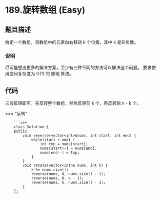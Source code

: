 # 189.旋转数组 (Easy)

## 题目描述

给定一个数组，将数组中的元素向右移动 k 个位置，其中 k 是非负数。

### 说明

尽可能想出更多的解决方案，至少有三种不同的方法可以解决这个问题。
要求使用空间复杂度为 O(1) 的 原地 算法。

## 代码

三段反转即可，先反转整个数组，然后反转前 k 个，再反转后 n - k 个。

=== "反转"

		```c++
		class Solution {
		public:
		    void reverse(vector<int>&nums, int start, int end) {
		        while(start < end) {
		            int tmp = nums[start];
		            nums[start++] = nums[end];
		            nums[end--] = tmp;
		        }
		    }
		    void rotate(vector<int>& nums, int k) {
		        k %= nums.size();
		        reverse(nums, 0, nums.size() - 1);
		        reverse(nums, 0, k - 1);
		        reverse(nums, k, nums.size() - 1);
		    }
		};
		```